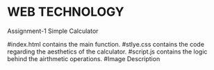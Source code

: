 # WEB TECHNOLOGY

Assignment-1 Simple Calculator



#index.html contains the main function.
#stlye.css contains the code regarding the aesthetics of the calculator.
#script.js contains the logic behind the airthmetic operations.
#Image Description
